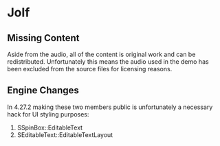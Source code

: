 # Jolf

## Missing Content

Aside from the audio, all of the content is original work and can be redistributed. Unfortunately this means the audio used in the demo has been excluded from the source files for licensing reasons.

## Engine Changes

In 4.27.2 making these two members public is unfortunately a necessary hack for UI styling purposes:
1. SSpinBox::EditableText
2. SEditableText::EditableTextLayout

